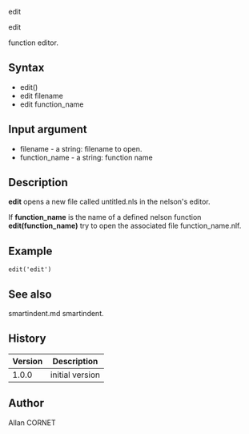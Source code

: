 



edit


edit

function editor.

## Syntax

- edit()
- edit filename
- edit function_name

## Input argument

 - filename - a string: filename to open.
 - function_name - a string: function name

## Description


  <p><b>edit</b> opens a new file called untitled.nls in the nelson's editor.</p>
  <p>If <b>function_name</b> is the name of a defined nelson function <b>edit(function_name)</b> try to open the associated file function_name.nlf.</p>


## Example

```Nelson
edit('edit')
```

## See also

smartindent.md smartindent.
## History

|Version|Description|
|------|------|
|1.0.0|initial version|


## Author

Allan CORNET



